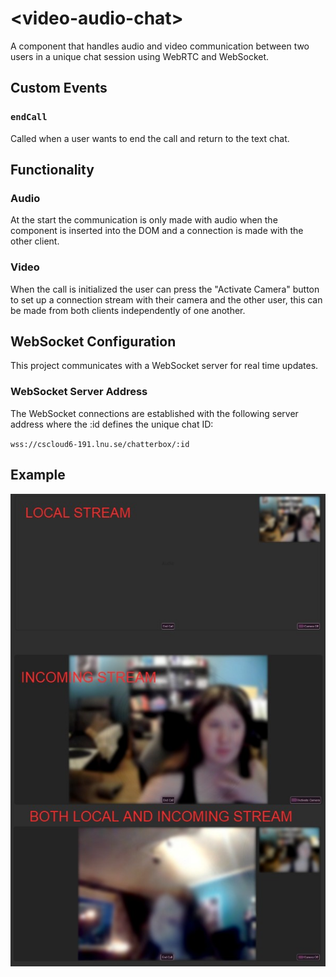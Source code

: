 # &lt;video-audio-chat&gt;

A component that handles audio and video communication between two users in a unique chat session using WebRTC and WebSocket.

## Custom Events

### `endCall`

Called when a user wants to end the call and return to the text chat.

## Functionality

### Audio

At the start the communication is only made with audio when the component is inserted into the DOM and a connection is made with the other client.

### Video

When the call is initialized the user can press the "Activate Camera" button to set up a connection stream with their camera and the other user, this can be made from both clients independently of one another.

## WebSocket Configuration

This project communicates with a WebSocket server for real time updates.

### WebSocket Server Address

The WebSocket connections are established with the following server address where the :id defines the unique chat ID:

`wss://cscloud6-191.lnu.se/chatterbox/:id`


## Example

![Example](./img/videoExamplePhoto.jpg)